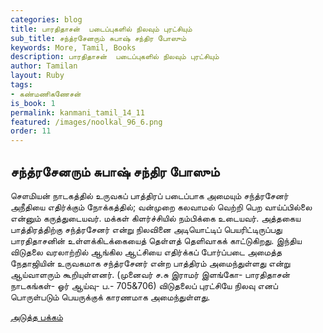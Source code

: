 ```yaml
---
categories: blog
title: பாரதிதாசன்  படைப்புகளில் நிலவும் புரட்சியும்  
sub_title: சந்த்ரசேனரும் சுபாஷ் சந்திர போஸும்
keywords: More, Tamil, Books
description: பாரதிதாசன்  படைப்புகளில் நிலவும் புரட்சியும்  
author: Tamilan
layout: Ruby
tags:
- கண்மணிகணேசன்
is_book: 1
permalink: kanmani_tamil_14_11
featured: /images/noolkal_96_6.png
order: 11
---
```



## சந்த்ரசேனரும் சுபாஷ் சந்திர போஸும்

சௌமியன் நாடகத்தில் உருவகப் பாத்திரப் படைப்பாக அமையும் சந்த்ரசேனர் அநீதியை எதிர்க்கும் நோக்கத்தில்; வன்முறை கலவாமல் வெற்றி பெற வாய்ப்பில்லை என்னும் கருத்துடையவர். மக்கள் கிளர்ச்சியில் நம்பிக்கை உடையவர். அத்தகைய பாத்திரத்திற்கு சந்த்ரசேனர் என்று நிலவினை அடியொட்டிப் பெயரிட்டிருப்பது பாரதிதாசனின் உள்ளக்கிடக்கையைத் தெள்ளத் தெளிவாகக் காட்டுகிறது. இந்திய விடுதலை வரலாற்றில் ஆங்கில ஆட்சியை எதிர்க்கப் போர்ப்படை அமைத்த நேதாஜியின் உருவகமாக சந்த்ரசேனர் என்ற பாத்திரம் அமைந்துள்ளது என்று ஆய்வாளரும் கூறியுள்ளனர். (முனைவர் ச.சு இராமர் இளங்கோ- பாரதிதாசன் நாடகங்கள்- ஓர் ஆய்வு- ப.- 705&706) விடுதலைப் புரட்சியே நிலவு எனப் பொருள்படும் பெயருக்குக் காரணமாக அமைந்துள்ளது.

[அடுத்த பக்கம்](kanmani_tamil_14_12)